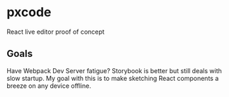 # pxcode

React live editor proof of concept

## Goals

Have Webpack Dev Server fatigue? Storybook is better but still deals with slow startup. My goal with this is to make sketching React components a breeze on any device offline.
